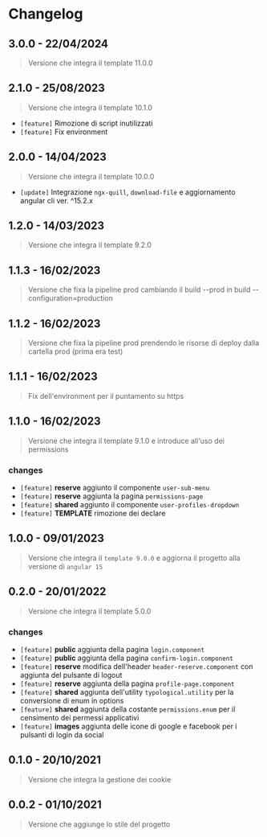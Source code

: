 # Changelog

## 3.0.0 - 22/04/2024

> Versione che integra il template 11.0.0

## 2.1.0 - 25/08/2023

> Versione che integra il template 10.1.0

- `[feature]` Rimozione di script inutilizzati
- `[feature]` Fix environment

## 2.0.0 - 14/04/2023

> Versione che integra il template 10.0.0

- `[update]` Integrazione `ngx-quill`, `download-file` e aggiornamento angular cli ver. ^15.2.x

## 1.2.0 - 14/03/2023

> Versione che integra il template 9.2.0

## 1.1.3 - 16/02/2023

> Versione che fixa la pipeline prod cambiando il build --prod in build --configuration=production

## 1.1.2 - 16/02/2023

> Versione che fixa la pipeline prod prendendo le risorse di deploy dalla cartella prod (prima era test)

## 1.1.1 - 16/02/2023

> Fix dell'environment per il puntamento su https

## 1.1.0 - 16/02/2023

> Versione che integra il template 9.1.0 e introduce all'uso dei permissions

### changes

- `[feature]` **reserve** aggiunto il componente `user-sub-menu`
- `[feature]` **reserve** aggiunta la pagina `permissions-page`
- `[feature]` **shared** aggiunto il componente `user-profiles-dropdown`
- `[feature]` **TEMPLATE** rimozione dei declare

## 1.0.0 - 09/01/2023

> Versione che integra il `template 9.0.0` e aggiorna il progetto alla versione di `angular 15`

## 0.2.0 - 20/01/2022

> Versione che integra il template 5.0.0

### changes

- `[feature]` **public** aggiunta della pagina `login.component`
- `[feature]` **public** aggiunta della pagina `confirm-login.component`
- `[feature]` **reserve** modifica dell'header `header-reserve.component` con aggiunta del pulsante di logout
- `[feature]` **reserve** aggiunta della pagina `profile-page.component`
- `[feature]` **shared** aggiunta dell'utility `typological.utility` per la conversione di enum in options
- `[feature]` **shared** aggiunta della costante `permissions.enum` per il censimento dei permessi applicativi
- `[feature]` **images** aggiunta delle icone di google e facebook per i pulsanti di login da social

## 0.1.0 - 20/10/2021

> Versione che integra la gestione dei cookie

## 0.0.2 - 01/10/2021

> Versione che aggiunge lo stile del progetto
